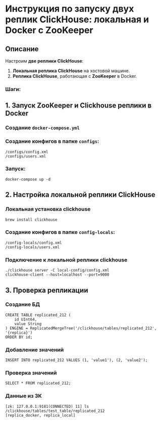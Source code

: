 # Инструкция по запуску двух реплик ClickHouse: локальная и Docker с ZooKeeper

## Описание

Настроим **две реплики ClickHouse**:
1. **Локальная реплика ClickHouse** на хостовой машине.
2. **Реплика ClickHouse**, работающая с **ZooKeeper** в Docker.

### Шаги:

## 1. Запуск ZooKeeper и Clickhouse реплики в Docker

### Создание `docker-compose.yml`

### Создание конфигов в папке `configs`:

```
/configs/config.xml
/configs/users.xml
```
### Запуск:
```
docker-compose up -d
```

## 2. Настройка локальной реплики ClickHouse

### Локальная установка clickhouse
```
brew install clickhouse
```

### Создание конфигов в папке `config-locals`:

```
/config-locals/config.xml
/config-locals/users.xml
```

### Подключение к локальной реплики clickhouse
```
./clickhouse server -C local-config/config.xml     
clickhouse-client --host=localhost --port=9000    
```


## 3. Проверка репликации

### Создание БД
```
CREATE TABLE replicated_212 (
    id UInt64,
    value String
) ENGINE = ReplicatedMergeTree('/clickhouse/tables/replicated_212', '{replica}')
ORDER BY id;
```

### Добавление значений
```
INSERT INTO replicated_212 VALUES (1, 'value1'), (2, 'value2');
```

### Проверка значений
```
SELECT * FROM replicated_212;
```

### Данные из ЗК
```
[zk: 127.0.0.1:9181(CONNECTED) 11] ls /clickhouse/tables/test_table/replicated_212
[replica_docker, replica_local]
```
